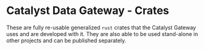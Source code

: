 # Catalyst Data Gateway - Crates

These are fully re-usable generalized `rust` crates that the Catalyst Gateway uses and are developed with it.
They are also able to be used stand-alone in other projects and can be published separately.
